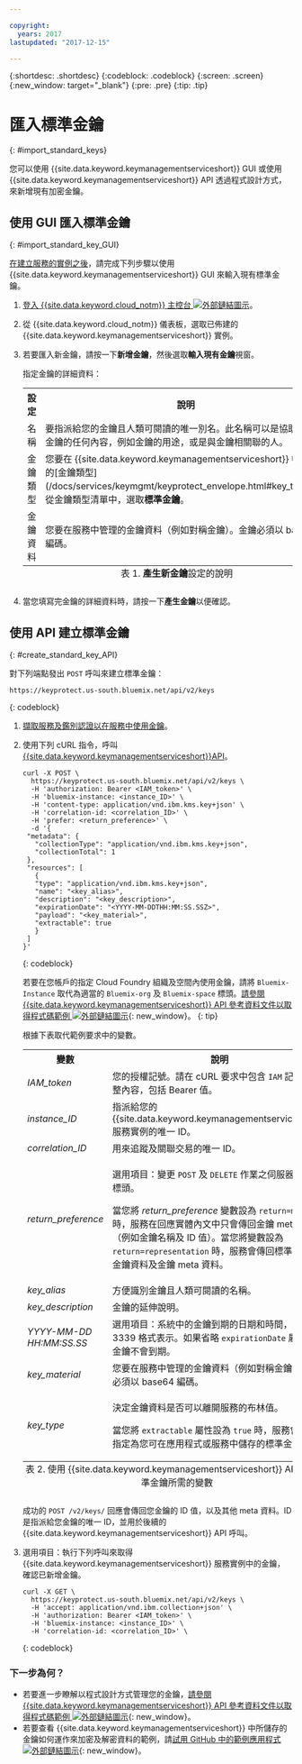 ```yaml
---

copyright:
  years: 2017
lastupdated: "2017-12-15"

---
```


{:shortdesc: .shortdesc}
{:codeblock: .codeblock}
{:screen: .screen}
{:new_window: target="_blank"}
{:pre: .pre}
{:tip: .tip}

# 匯入標準金鑰
{: #import_standard_keys}

您可以使用 {{site.data.keyword.keymanagementserviceshort}} GUI 或使用 {{site.data.keyword.keymanagementserviceshort}} API 透過程式設計方式，來新增現有加密金鑰。

## 使用 GUI 匯入標準金鑰
{: #import_standard_key_GUI}

[在建立服務的實例之後](/docs/services/keymgmt/keyprotect_provision.html)，請完成下列步驟以使用 {{site.data.keyword.keymanagementserviceshort}} GUI 來輸入現有標準金鑰。

1. [登入 {{site.data.keyword.cloud_notm}} 主控台 ![外部鏈結圖示](../../icons/launch-glyph.svg "外部鏈結圖示")](https://console.bluemix.net/)。
2. 從 {{site.data.keyword.cloud_notm}} 儀表板，選取已佈建的 {{site.data.keyword.keymanagementserviceshort}} 實例。
2. 若要匯入新金鑰，請按一下**新增金鑰**，然後選取**輸入現有金鑰**視窗。

    指定金鑰的詳細資料：


    <table>
      <tr>
        <th>設定</th>
        <th>說明</th>
      </tr>
      <tr>
        <td>名稱</td>
        <td>要指派給您的金鑰且人類可閱讀的唯一別名。此名稱可以是協助您識別金鑰的任何內容，例如金鑰的用途，或是與金鑰相關聯的人。</td>
      </tr>
      <tr>
        <td>金鑰類型</td>
        <td>您要在 {{site.data.keyword.keymanagementserviceshort}} 中管理的[金鑰類型](/docs/services/keymgmt/keyprotect_envelope.html#key_types)。從金鑰類型清單中，選取<b>標準金鑰</b>。</td>
      </tr>
      <tr>
        <td>金鑰資料</td>
        <td>您要在服務中管理的金鑰資料（例如對稱金鑰）。金鑰必須以 base64 編碼。</td>
      </tr>
      <caption style="caption-side:bottom;">表 1. <b>產生新金鑰</b>設定的說明</caption>
    </table>

3. 當您填寫完金鑰的詳細資料時，請按一下**產生金鑰**以便確認。 

## 使用 API 建立標準金鑰
{: #create_standard_key_API}

對下列端點發出 `POST` 呼叫來建立標準金鑰：

```
https://keyprotect.us-south.bluemix.net/api/v2/keys
```
{: codeblock}

1. [擷取服務及鑑別認證以在服務中使用金鑰](/docs/services/keymgmt/keyprotect_authentication.html)。

2. 使用下列 cURL 指令，呼叫 [{{site.data.keyword.keymanagementserviceshort}}API](https://console.ng.bluemix.net/apidocs/639)。

    ```cURL
    curl -X POST \
      https://keyprotect.us-south.bluemix.net/api/v2/keys \
      -H 'authorization: Bearer <IAM_token>' \
      -H 'bluemix-instance: <instance_ID>' \
      -H 'content-type: application/vnd.ibm.kms.key+json' \
      -H 'correlation-id: <correlation_ID>' \
      -H 'prefer: <return_preference>' \
      -d '{
     "metadata": {
       "collectionType": "application/vnd.ibm.kms.key+json",
       "collectionTotal": 1
     },
     "resources": [
       {
       "type": "application/vnd.ibm.kms.key+json",
       "name": "<key_alias>",
       "description": "<key_description>",
       "expirationDate": "<YYYY-MM-DDTHH:MM:SS.SSZ>",
       "payload": "<key_material>",
       "extractable": true
       }
     ]
    }'
    ```
    {: codeblock}

    若要在您帳戶的指定 Cloud Foundry 組織及空間內使用金鑰，請將 `Bluemix-Instance` 取代為適當的 `Bluemix-org` 及 `Bluemix-space` 標頭。[請參閱 {{site.data.keyword.keymanagementserviceshort}} API 參考資料文件以取得程式碼範例 ![外部鏈結圖示](../../icons/launch-glyph.svg "外部鏈結圖示")](https://console.ng.bluemix.net/apidocs/639){: new_window}。
    {: tip}

    根據下表取代範例要求中的變數。
    <table>
      <tr>
        <th>變數</th>
        <th>說明</th>
      </tr>
      <tr>
        <td><em>IAM_token</em></td>
        <td>您的授權記號。請在 cURL 要求中包含 <code>IAM</code> 記號的完整內容，包括 Bearer 值。</td>
      </tr>
      <tr>
        <td><em>instance_ID</em></td>
        <td>指派給您的 {{site.data.keyword.keymanagementserviceshort}} 服務實例的唯一 ID。</td>
      </tr>
      <tr>
        <td><em>correlation_ID</em></td>
        <td>用來追蹤及關聯交易的唯一 ID。</td>
      </tr>
      <tr>
        <td><em>return_preference</em></td>
        <td><p>選用項目：變更 <code>POST</code> 及 <code>DELETE</code> 作業之伺服器行為的標頭。</p><p>當您將 <em>return_preference</em> 變數設為 <code>return=minimal</code> 時，服務在回應實體內文中只會傳回金鑰 meta 資料（例如金鑰名稱及 ID 值）。當您將變數設為 <code>return=representation</code> 時，服務會傳回標準金鑰的金鑰資料及金鑰 meta 資料。</p></td>
      </tr>
      <tr>
        <td><em>key_alias</em></td>
        <td>方便識別金鑰且人類可閱讀的名稱。</td>
      </tr>
      <tr>
        <td><em>key_description</em></td>
        <td>金鑰的延伸說明。</td>
      </tr>
      <tr>
        <td><em>YYYY-MM-DD</em><br><em>HH:MM:SS.SS</em></td>
        <td>選用項目：系統中的金鑰到期的日期和時間，以 RFC 3339 格式表示。如果省略 <code>expirationDate</code> 屬性，則金鑰不會到期。</td>
      </tr>
      <tr>
        <td><em>key_material</em></td>
        <td>您要在服務中管理的金鑰資料（例如對稱金鑰）。金鑰必須以 base64 編碼。</td>
      </tr>
      <tr>
        <td><em>key_type</em></td>
        <td>
          <p>決定金鑰資料是否可以離開服務的布林值。</p>
          <p>當您將 <code>extractable</code> 屬性設為 <code>true</code> 時，服務會將金鑰指定為您可在應用程式或服務中儲存的標準金鑰。</p>
        </td>
      </tr>
        <caption style="caption-side:bottom;">表 2. 使用 {{site.data.keyword.keymanagementserviceshort}} API 新增標準金鑰所需的變數</caption>
    </table>

    成功的 `POST /v2/keys/` 回應會傳回您金鑰的 ID 值，以及其他 meta 資料。ID 是指派給您金鑰的唯一 ID，並用於後續的 {{site.data.keyword.keymanagementserviceshort}} API 呼叫。

3. 選用項目：執行下列呼叫來取得 {{site.data.keyword.keymanagementserviceshort}} 服務實例中的金鑰，確認已新增金鑰。

    ```cURL
    curl -X GET \
      https://keyprotect.us-south.bluemix.net/api/v2/keys \
      -H 'accept: application/vnd.ibm.collection+json' \
      -H 'authorization: Bearer <IAM_token>' \
      -H 'bluemix-instance: <instance_ID>' \
      -H 'correlation-id: <correlation_ID>' \
    ```
    {: codeblock}


### 下一步為何？

- 若要進一步瞭解以程式設計方式管理您的金鑰，[請參閱 {{site.data.keyword.keymanagementserviceshort}} API 參考資料文件以取得程式碼範例 ![外部鏈結圖示](../../icons/launch-glyph.svg "外部鏈結圖示")](https://console.ng.bluemix.net/apidocs/639){: new_window}。
- 若要查看 {{site.data.keyword.keymanagementserviceshort}} 中所儲存的金鑰如何運作來加密及解密資料的範例，請[試用 GitHub 中的範例應用程式 ![外部鏈結圖示](../../icons/launch-glyph.svg "外部鏈結圖示")](https://github.com/IBM-Bluemix/key-protect-helloworld-python){: new_window}。
